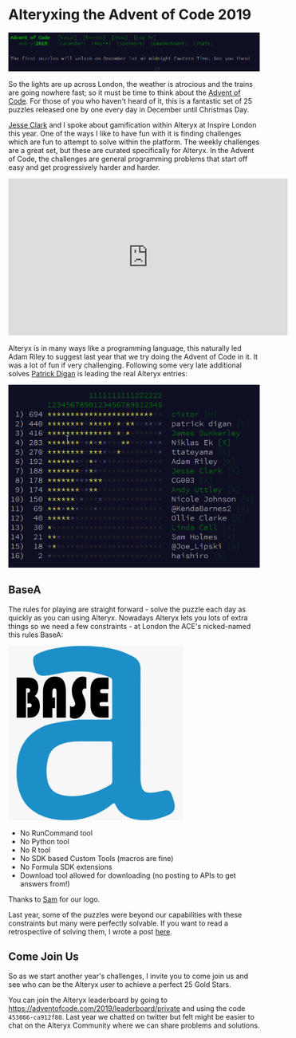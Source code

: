 # Alteryxing the Advent of Code 2019

![Advent of Code 2019](assets/advent-2019/advent-2019.png)

So the lights are up across London, the weather is atrocious and the trains are going nowhere fast; so it must be time to think about the [Advent of Code](https://adventofcode.com/). For those of you who haven't heard of it, this is a fantastic set of 25 puzzles released one by one every day in December until Christmas Day.

[Jesse Clark](https://community.alteryx.com/t5/user/viewprofilepage/user-id/4671) and I spoke about gamification within Alteryx at Inspire London this year. One of the ways I like to have fun with it is finding challenges which are fun to attempt to solve within the platform. The weekly challenges are a great set, but these are curated specifically for Alteryx. In the Advent of Code, the challenges are general programming problems that start off easy and get progressively harder and harder.

<iframe width="560" height="315" src="https://www.youtube.com/embed/PjihHsxxysI" frameborder="0" allow="accelerometer; autoplay; encrypted-media; gyroscope; picture-in-picture" allowfullscreen></iframe>

Alteryx is in many ways like a programming language, this naturally led Adam Riley to suggest last year that we try doing the Advent of Code in it. It was a lot of fun if very challenging. Following some very late additional solves [Patrick Digan](https://community.alteryx.com/t5/user/viewprofilepage/user-id/2387) is leading the real Alteryx entries:

![Advent of Code Leaderboard](assets/advent-2019/2018-leaderboard.png)

## BaseA

The rules for playing are straight forward - solve the puzzle each day as quickly as you can using Alteryx. Nowadays Alteryx lets you lots of extra things so we need a few constraints - at London the ACE's nicked-named this rules BaseA:

![BaseA](assets/advent-2019/basea.jpg)

- No RunCommand tool
- No Python tool
- No R tool
- No SDK based Custom Tools (macros are fine)
- No Formula SDK extensions
- Download tool allowed for downloading (no posting to APIs to get answers from!)

Thanks to [Sam](https://community.alteryx.com/t5/user/viewprofilepage/user-id/1179) for our logo.

Last year, some of the puzzles were beyond our capabilities with these constraints but many were perfectly solvable. If you want to read a retrospective of solving them, I wrote a post [here](https://jdunkerley.co.uk/2019/01/01/alteryx-ing-the-advent-of-code/).

## Come Join Us

So as we start another year's challenges, I invite you to come join us and see who can be the Alteryx user to achieve a perfect 25 Gold Stars. 

You can join the Alteryx leaderboard by going to https://adventofcode.com/2019/leaderboard/private and using the code `453066-ca912f80`. Last year we chatted on twitter but felt might be easier to chat on the Alteryx Community where we can share problems and solutions.
